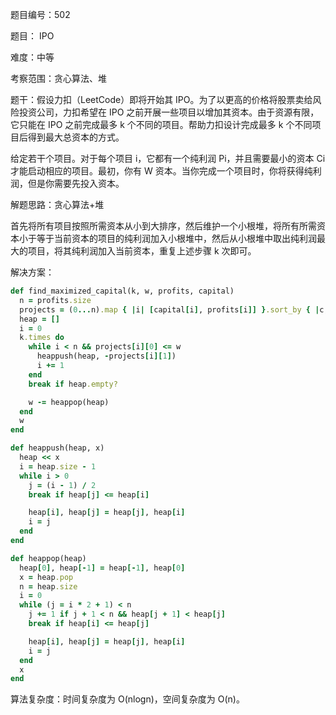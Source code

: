 题目编号：502

题目： IPO

难度：中等

考察范围：贪心算法、堆

题干：假设力扣（LeetCode）即将开始其 IPO。为了以更高的价格将股票卖给风险投资公司，力扣希望在 IPO 之前开展一些项目以增加其资本。由于资源有限，它只能在 IPO 之前完成最多 k 个不同的项目。帮助力扣设计完成最多 k 个不同项目后得到最大总资本的方式。

给定若干个项目。对于每个项目 i，它都有一个纯利润 Pi，并且需要最小的资本 Ci 才能启动相应的项目。最初，你有 W 资本。当你完成一个项目时，你将获得纯利润，但是你需要先投入资本。

解题思路：贪心算法+堆

首先将所有项目按照所需资本从小到大排序，然后维护一个小根堆，将所有所需资本小于等于当前资本的项目的纯利润加入小根堆中，然后从小根堆中取出纯利润最大的项目，将其纯利润加入当前资本，重复上述步骤 k 次即可。

解决方案：

```ruby
def find_maximized_capital(k, w, profits, capital)
  n = profits.size
  projects = (0...n).map { |i| [capital[i], profits[i]] }.sort_by { |c, _| c }
  heap = []
  i = 0
  k.times do
    while i < n && projects[i][0] <= w
      heappush(heap, -projects[i][1])
      i += 1
    end
    break if heap.empty?

    w -= heappop(heap)
  end
  w
end

def heappush(heap, x)
  heap << x
  i = heap.size - 1
  while i > 0
    j = (i - 1) / 2
    break if heap[j] <= heap[i]

    heap[i], heap[j] = heap[j], heap[i]
    i = j
  end
end

def heappop(heap)
  heap[0], heap[-1] = heap[-1], heap[0]
  x = heap.pop
  n = heap.size
  i = 0
  while (j = i * 2 + 1) < n
    j += 1 if j + 1 < n && heap[j + 1] < heap[j]
    break if heap[i] <= heap[j]

    heap[i], heap[j] = heap[j], heap[i]
    i = j
  end
  x
end
```

算法复杂度：时间复杂度为 O(nlogn)，空间复杂度为 O(n)。